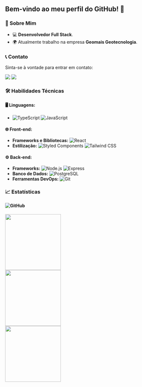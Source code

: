 ## Bem-vindo ao meu perfil do GitHub! 👋

### 🎯 Sobre Mim

- 💻 **Desenvolvedor Full Stack**.
- 🌍 Atualmente trabalho na empresa **Geomais Geotecnologia**.

### 📞 Contato

Sinta-se à vontade para entrar em contato:

<div>
  <a href="https://www.linkedin.com/in/gabriel-olivera-190244103/" target="_blank"><img src="https://img.shields.io/badge/LinkedIn-0077B5?style=for-the-badge&logo=linkedin&logoColor=white" target="_blank"></a>  
  <a href="mailto:g.olivera1993@gmail.com" target="_blank"><img src="https://img.shields.io/badge/Gmail-127CD6?style=for-the-badge&logo=gmail&logoColor=white" target="_blank"></a>
</div>

### 🛠️ Habilidades Técnicas

#### 🖥️ Linguagens:
- ![TypeScript](https://img.shields.io/badge/-TypeScript-007ACC?logo=typescript&logoColor=white) ![JavaScript](https://img.shields.io/badge/-JavaScript-F7DF1E?logo=javascript&logoColor=black)

#### 🌐 Front-end:
- **Frameworks e Bibliotecas:** ![React](https://img.shields.io/badge/-React-61DAFB?logo=react&logoColor=black)
- **Estilização:** ![Styled Components](https://img.shields.io/badge/-Styled%20Components-DB7093?logo=styled-components&logoColor=white) ![Tailwind CSS](https://img.shields.io/badge/-Tailwind%20CSS-06B6D4?logo=tailwindcss&logoColor=white)

#### ⚙️ Back-end:
- **Frameworks:** ![Node.js](https://img.shields.io/badge/-Node.js-339933?logo=nodedotjs&logoColor=white) ![Express](https://img.shields.io/badge/-Express-000000?logo=express&logoColor=white)
- **Banco de Dados:** ![PostgreSQL](https://img.shields.io/badge/-PostgreSQL-336791?logo=postgresql&logoColor=white)
- **Ferramentas DevOps:** ![Git](https://img.shields.io/badge/-Git-F05032?logo=git&logoColor=white)

### 📈 Estatísticas

#### <img src="https://img.shields.io/badge/GitHub-181717?style=for-the-badge&logo=github&logoColor=white" alt="GitHub" /> 

<div>
  <div>
    <img height="180em" src="https://github-readme-streak-stats.herokuapp.com/?user=oliveragabriel&theme=dark&count_private=true"/>
  </div>
  <div>
    <img height="180em" src="https://github-readme-stats.vercel.app/api?username=oliveragabriel&show_icons=true&theme=dark&include_all_commits=true&count_private=true"/>
  </div>
  <div>
    <img height="180em" src="https://github-readme-stats.vercel.app/api/top-langs/?username=oliveragabriel&layout=compact&langs_count=7&theme=dark"/>
  </div>
</div>
